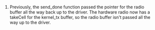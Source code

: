 
 1. Previously, the send_done function passed the pointer for the radio buffer all the way back up to the driver. The hardware radio now has a takeCell for the kernel_tx buffer, so the radio buffer isn't passed all the way up to the driver. 
